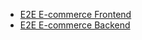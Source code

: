 


- [E2E E-commerce Frontend](https://e2e-e-commerce-blog.netlify.app/)
- [E2E E-commerce Backend](https://e2e-e-commerce-backend.onrender.com/)
